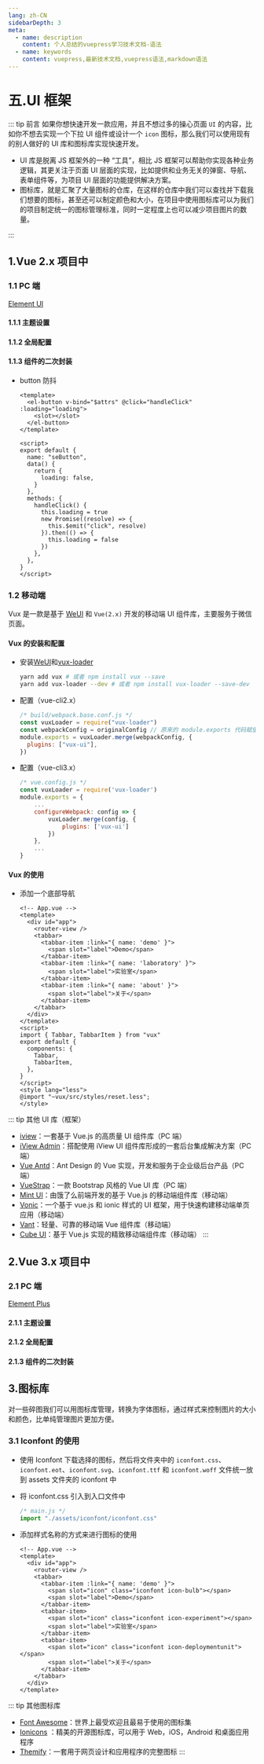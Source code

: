 ```yaml
---
lang: zh-CN
sidebarDepth: 3
meta:
  - name: description
    content: 个人总结的vuepress学习技术文档-语法
  - name: keywords
    content: vuepress,最新技术文档,vuepress语法,markdown语法
---
```


# 五.UI 框架

::: tip 前言
如果你想快速开发一款应用，并且不想过多的操心页面 `UI` 的内容，比如你不想去实现一个下拉 UI 组件或设计一个 `icon` 图标，那么我们可以使用现有的别人做好的 UI 库和图标库实现快速开发。

- UI 库是脱离 JS 框架外的一种 “工具”，相比 JS 框架可以帮助你实现各种业务逻辑，其更关注于页面 UI 层面的实现，比如提供和业务无关的弹窗、导航、表单组件等，为项目 UI 层面的功能提供解决方案。
- 图标库，就是汇聚了大量图标的仓库，在这样的仓库中我们可以查找并下载我们想要的图标，甚至还可以制定颜色和大小，在项目中使用图标库可以为我们的项目制定统一的图标管理标准，同时一定程度上也可以减少项目图片的数量。

:::

## 1.Vue 2.x 项目中

### 1.1 PC 端

[Element UI](http://element-cn.eleme.io/#/zh-CN)

#### 1.1.1 主题设置

#### 1.1.2 全局配置

#### 1.1.3 组件的二次封装

- button 防抖

  ```vue
  <template>
    <el-button v-bind="$attrs" @click="handleClick" :loading="loading">
      <slot></slot>
    </el-button>
  </template>

  <script>
  export default {
    name: "seButton",
    data() {
      return {
        loading: false,
      }
    },
    methods: {
      handleClick() {
        this.loading = true
        new Promise((resolve) => {
          this.$emit("click", resolve)
        }).then(() => {
          this.loading = false
        })
      },
    },
  }
  </script>
  ```

### 1.2 移动端

Vux 是一款是基于 [WeUI](https://doc.vux.li/zh-CN/) 和 `Vue(2.x)` 开发的移动端 UI 组件库，主要服务于微信页面。

#### Vux 的安装和配置

- 安装[WeUI](https://weui.io)和[vux-loader](https://doc.vux.li/zh-CN/vux-loader/about.html)

  ```bash
  yarn add vux # 或者 npm install vux --save
  yarn add vux-loader --dev # 或者 npm install vux-loader --save-dev
  ```

- 配置（vue-cli2.x）

  ```js
  /* build/webpack.base.conf.js */
  const vuxLoader = require("vux-loader")
  const webpackConfig = originalConfig // 原来的 module.exports 代码赋值给变量 webpackConfig
  module.exports = vuxLoader.merge(webpackConfig, {
    plugins: ["vux-ui"],
  })
  ```

- 配置（vue-cli3.x）

  ```js
  /* vue.config.js */
  const vuxLoader = require('vux-loader')
  module.exports = {
      ...
      configureWebpack: config => {
          vuxLoader.merge(config, {
              plugins: ['vux-ui']
          })
      },
      ...
  }
  ```

#### Vux 的使用

- 添加一个底部导航

  ```vue
  <!-- App.vue -->
  <template>
    <div id="app">
      <router-view />
      <tabbar>
        <tabbar-item :link="{ name: 'demo' }">
          <span slot="label">Demo</span>
        </tabbar-item>
        <tabbar-item :link="{ name: 'laboratory' }">
          <span slot="label">实验室</span>
        </tabbar-item>
        <tabbar-item :link="{ name: 'about' }">
          <span slot="label">关于</span>
        </tabbar-item>
      </tabbar>
    </div>
  </template>
  <script>
  import { Tabbar, TabbarItem } from "vux"
  export default {
    components: {
      Tabbar,
      TabbarItem,
    },
  }
  </script>
  <style lang="less">
  @import "~vux/src/styles/reset.less";
  </style>
  ```

::: tip 其他 UI 库（框架）

- [iview](https://www.iviewui.com/)：一套基于 Vue.js 的高质量 UI 组件库（PC 端）
- [iView Admin](https://github.com/iview/iview-admin)：搭配使用 iView UI 组件库形成的一套后台集成解决方案（PC 端）
- [Vue Antd](http://okoala.github.io/vue-antd/#!/docs/introduce)：Ant Design 的 Vue 实现，开发和服务于企业级后台产品（PC 端）
- [VueStrap](http://yuche.github.io/vue-strap/)：一款 Bootstrap 风格的 Vue UI 库（PC 端）
- [Mint UI](http://mint-ui.github.io/#!/zh-cn)：由饿了么前端开发的基于 Vue.js 的移动端组件库（移动端）
- [Vonic](https://wangdahoo.github.io/vonic-documents/#/?id=vonic)：一个基于 vue.js 和 ionic 样式的 UI 框架，用于快速构建移动端单页应用（移动端）
- [Vant](https://youzan.github.io/vant/#/zh-CN/intro)：轻量、可靠的移动端 Vue 组件库（移动端）
- [Cube UI](https://didi.github.io/cube-ui/#/zh-CN/docs/introduction)：基于 Vue.js 实现的精致移动端组件库（移动端）
  :::

## 2.Vue 3.x 项目中

### 2.1 PC 端

[Element Plus](https://element-plus.gitee.io/zh-CN/)

#### 2.1.1 主题设置

#### 2.1.2 全局配置

#### 2.1.3 组件的二次封装

## 3.图标库

对一些碎图我们可以用图标库管理，转换为字体图标，通过样式来控制图片的大小和颜色，比单纯管理图片更加方便。

### 3.1 Iconfont 的使用

- 使用 Iconfont 下载选择的图标，然后将文件夹中的 `iconfont.css`、`iconfont.eot`、`iconfont.svg`、`iconfont.ttf` 和 `iconfont.woff` 文件统一放到 assets 文件夹的 iconfont 中
- 将 iconfont.css 引入到入口文件中

  ```js
  /* main.js */
  import "./assets/iconfont/iconfont.css"
  ```

- 添加样式名称的方式来进行图标的使用

  ```vue
  <!-- App.vue -->
  <template>
    <div id="app">
      <router-view />
      <tabbar>
        <tabbar-item :link="{ name: 'demo' }">
          <span slot="icon" class="iconfont icon-bulb"></span>
          <span slot="label">Demo</span>
        </tabbar-item>
        <tabbar-item>
          <span slot="icon" class="iconfont icon-experiment"></span>
          <span slot="label">实验室</span>
        </tabbar-item>
        <tabbar-item>
          <span slot="icon" class="iconfont icon-deploymentunit"></span>
          <span slot="label">关于</span>
        </tabbar-item>
      </tabbar>
    </div>
  </template>
  ```

::: tip 其他图标库

- [Font Awesome](https://fontawesome.com)：世界上最受欢迎且最易于使用的图标集
- [Ionicons](https://ionicons.com/) ：精美的开源图标库，可以用于 Web，iOS，Android 和桌面应用程序
- [Themify](https://themify.me/themify-icons)：一套用于网页设计和应用程序的完整图标
:::
